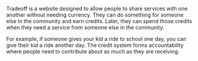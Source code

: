 Tradeoff is a website designed to allow people to share services with one another without needing currency.
They can do something for someone else in the community and earn credits.
Later, they can spend those credits when they need a service from someone else in the community.

For example, if someone gives your kid a ride to school one day, you can give their kid a ride another day.
The credit system forms accountability where people need to contribute about as much as they are receiving.
